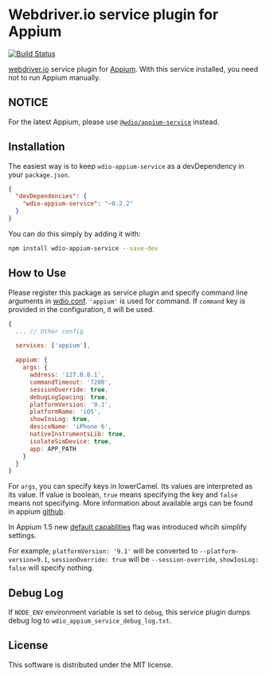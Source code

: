 Webdriver.io service plugin for Appium
======================================
[![Build Status](https://travis-ci.org/rhysd/wdio-appium-service.svg?branch=master)](https://travis-ci.org/rhysd/wdio-appium-service)

[webdriver.io](http://webdriver.io/) service plugin for [Appium](http://appium.io/).  With this service installed, you need not to run Appium manually.

## NOTICE

For the latest Appium, please use [`@wdio/appium-service`](https://www.npmjs.com/package/@wdio/appium-service) instead.

## Installation

The easiest way is to keep `wdio-appium-service` as a devDependency in your `package.json`.

```json
{
  "devDependencies": {
    "wdio-appium-service": "~0.2.2"
  }
}
```

You can do this simply by adding it with:

```bash
npm install wdio-appium-service --save-dev
```

## How to Use

Please register this package as service plugin and specify command line arguments in [wdio.conf](http://webdriver.io/guide/getstarted/configuration.html).  `'appium'` is used for command.  If `command` key is provided in the configuration, it will be used.

```javascript
{
  ... // Other config

  services: ['appium'],

  appium: {
    args: {
      address: '127.0.0.1',
      commandTimeout: '7200',
      sessionOverride: true,
      debugLogSpacing: true,
      platformVersion: '9.1',
      platformName: 'iOS',
      showIosLog: true,
      deviceName: 'iPhone 6',
      nativeInstrumentsLib: true,
      isolateSimDevice: true,
      app: APP_PATH
    }
  }
}
```

For `args`, you can specify keys in lowerCamel.  Its values are interpreted as its value.  If value is boolean, `true` means specifying the key and `false` means not specifying. More information about available args can be found in appium [github](https://github.com/appium/appium/blob/master/docs/en/writing-running-appium/server-args.md).

In Appium 1.5 new [default capablities](https://github.com/appium/appium/blob/master/docs/en/writing-running-appium/default-capabilities-arg.md) flag was introduced whcih simplify settings.

For example, `platformVersion: '9.1'` will be converted to `--platform-version=9.1`, `sessionOverride: true` will be `--session-override`, `showIosLog: false` will specify nothing.

## Debug Log

If `NODE_ENV` environment variable is set to `debug`, this service plugin dumps debug log to `wdio_appium_service_debug_log.txt`.

## License

This software is distributed under the MIT license.

